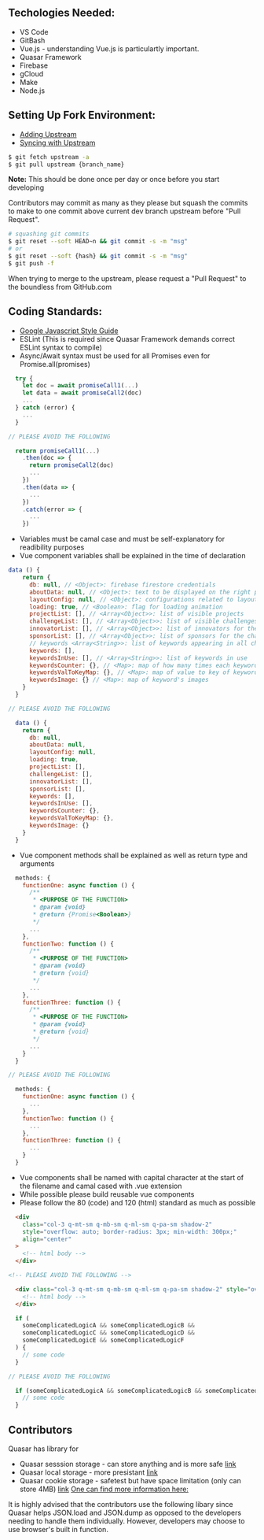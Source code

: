 ## Techologies Needed:
* VS Code
* GitBash
* Vue.js - understanding Vue.js is particulartly important. 
* Quasar Framework
* Firebase
* gCloud
* Make
* Node.js

## Setting Up Fork Environment:
* [Adding Upstream](https://help.github.com/en/github/collaborating-with-issues-and-pull-requests/configuring-a-remote-for-a-fork)
* [Syncing with Upstream](https://help.github.com/en/github/collaborating-with-issues-and-pull-requests/syncing-a-fork)

```bash
$ git fetch upstream -a
$ git pull upstream {branch_name}
```
**Note:** This should be done once per day or once before you start developing

Contributors may commit as many as they please but squash the commits to make to one commit above current dev branch upstream before "Pull Request".
```bash
# squashing git commits
$ git reset --soft HEAD~n && git commit -s -m "msg"
# or
$ git reset --soft {hash} && git commit -s -m "msg"
$ git push -f
```

When trying to merge to the upstream, please request a "Pull Request" to the boundless from GitHub.com

## Coding Standards:
* [Google Javascript Style Guide](https://google.github.io/styleguide/jsguide.html)
* ESLint (This is required since Quasar Framework demands correct ESLint syntax to compile)
* Async/Await syntax must be used for all Promises even for Promise.all(promises)
```js
  try {
    let doc = await promiseCall1(...)
    let data = await promiseCall2(doc)
    ...
  } catch (error) {
    ...
  }

// PLEASE AVOID THE FOLLOWING

  return promiseCall1(...)
    .then(doc => {
      return promiseCall2(doc)
      ...
    })
    .then(data => {
      ...
    })
    .catch(error => {
      ...
    })
```

* Variables must be camal case and must be self-explanatory for readibility purposes
* Vue component variables shall be explained in the time of declaration
```js
data () {
    return {
      db: null, // <Object>: firebase firestore credentials
      aboutData: null, // <Object>: text to be displayed on the right panel
      layoutConfig: null, // <Object>: configurations related to layout
      loading: true, // <Boolean>: flag for loading animation
      projectList: [], // <Array<Object>>: list of visible projects
      challengeList: [], // <Array<Object>>: list of visible challenges
      innovatorList: [], // <Array<Object>>: list of innovators for the projects
      sponsorList: [], // <Array<Object>>: list of sponsors for the challenges
      // keywords <Array<String>>: list of keywords appearing in all challenges
      keywords: [],
      keywordsInUse: [], // <Array<String>>: list of keywords in use
      keywordsCounter: {}, // <Map>: map of how many times each keywords appear
      keywordsValToKeyMap: {}, // <Map>: map of value to key of keywords
      keywordsImage: {} // <Map>: map of keyword's images
    }
  }

// PLEASE AVOID THE FOLLOWING

  data () {
    return {
      db: null,
      aboutData: null,
      layoutConfig: null,
      loading: true,
      projectList: [],
      challengeList: [],
      innovatorList: [],
      sponsorList: [],
      keywords: [],
      keywordsInUse: [],
      keywordsCounter: {},
      keywordsValToKeyMap: {},
      keywordsImage: {}
    }
  }
```
* Vue component methods shall be explained as well as return type and arguments
```js
  methods: {
    functionOne: async function () {
      /**
       * <PURPOSE OF THE FUNCTION>
       * @param {void}
       * @return {Promise<Boolean>}
       */
      ...
    },
    functionTwo: function () {
      /**
       * <PURPOSE OF THE FUNCTION>
       * @param {void}
       * @return {void}
       */
      ...
    },
    functionThree: function () {
      /**
       * <PURPOSE OF THE FUNCTION>
       * @param {void}
       * @return {void}
       */
      ...
    }
  }

// PLEASE AVOID THE FOLLOWING

  methods: {
    functionOne: async function () {
      ...
    },
    functionTwo: function () {
      ...
    },
    functionThree: function () {
      ...
    }
  }
```
* Vue components shall be named with capital character at the start of the filename and camal cased with .vue extension
* While possible please build reusable vue components
* Please follow the 80 (code) and 120 (html) standard as much as possible
```html
  <div
    class="col-3 q-mt-sm q-mb-sm q-ml-sm q-pa-sm shadow-2"
    style="overflow: auto; border-radius: 3px; min-width: 300px;"
    align="center"
  >
    <!-- html body -->
  </div>

<!-- PLEASE AVOID THE FOLLOWING -->

  <div class="col-3 q-mt-sm q-mb-sm q-ml-sm q-pa-sm shadow-2" style="overflow: auto; border-radius: 3px; min-width: 300px;" align="center">
    <!-- html body -->
  </div>
```

```js
  if (
    someComplicatedLogicA && someComplicatedLogicB &&
    someComplicatedLogicC && someComplicatedLogicD &&
    someComplicatedLogicE && someComplicatedLogicF
  ) {
    // some code
  }

// PLEASE AVOID THE FOLLOWING

  if (someComplicatedLogicA && someComplicatedLogicB && someComplicatedLogicC && someComplicatedLogicD && someComplicatedLogicE && someComplicatedLogicF) {
    // some code
  }
```

## Contributors 
Quasar has library for
  * Quasar sesssion storage - can store anything and is more safe [link](https://quasar.dev/quasar-plugins/web-storage#SessionStorage-API)
  * Quasar local storage  - more presistant [link](https://quasar.dev/quasar-plugins/web-storage#LocalStorage-API)
  * Quasar cookie storage - safetest but have space limitation (only can store 4MB) [link](https://quasar.dev/quasar-plugins/cookies#Cookies-API)
[One can find more information here:](https://quasar.dev/quasar-plugins/cookies#Cookies-API)

It is highly advised that the contributors use the following libary since Quasar helps JSON.load and JSON.dump as opposed to the developers needing to handle them individually. However, developers may choose to use browser's built in function.
